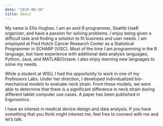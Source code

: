 ```yaml
---
date: "2019-08-26"
title: About
---
```


My name is Ellis Hughes. I am an avid R programmer, Seattle UseR organizer, and have a passion for solving problems. I enjoy being given a difficult task and finding a solution to fit business and user needs. I am employed at Fred Hutch Cancer Research Center as a Statistical Programmer in SCHARP (VISC). Most of the time I am programming in the R language, but have experience with additional data analysis languages; Python, Java, and MATLAB/Octave. I also enjoy learning new languages to solve my needs.

While a student at WSU, I had the opportunity to work in one of my Professors Labs. Under her direction, I developed individualized bio-mechanical models to evaluate neck strain. From these models, we were able to determine that there is a significant difference in neck strain during different tablet computer use cases. A paper has been published in Ergonomics.

I have an interest in medical device design and data analysis. If you have something that you think might interest me, feel free to connect with me and let’s talk.